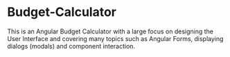 # Budget-Calculator
This is an Angular Budget Calculator with a large focus on designing the User Interface and covering many topics such as Angular Forms, displaying dialogs (modals) and component interaction.
